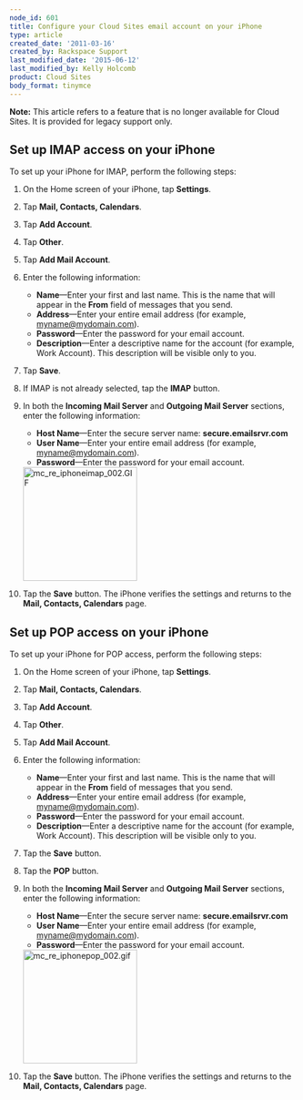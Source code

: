 ```yaml
---
node_id: 601
title: Configure your Cloud Sites email account on your iPhone
type: article
created_date: '2011-03-16'
created_by: Rackspace Support
last_modified_date: '2015-06-12'
last_modified_by: Kelly Holcomb
product: Cloud Sites
body_format: tinymce
---
```


**Note:** This article refers to a feature that is no longer available
for Cloud Sites. It is provided for legacy support only.

Set up IMAP access on your iPhone
---------------------------------

To set up your iPhone for IMAP, perform the following steps:

1.  On the Home screen of your iPhone, tap **Settings**.
2.  Tap **Mail, Contacts, Calendars**.
3.  Tap **Add Account**.
4.  Tap **Other**.
5.  Tap **Add Mail Account**.
6.  Enter the following information:
    -   **Name**&mdash;Enter your first and last name. This is the name that
        will appear in the **From** field of messages that you send.
    -   **Address**&mdash;Enter your entire email address (for
        example, myname@mydomain.com).
    -   **Password**&mdash;Enter the password for your email account.
    -   **Description**&mdash;Enter a descriptive name for the account (for
        example, Work Account). This description will be visible only
        to you.

7.  Tap **Save**.
8.  If IMAP is not already selected, tap the **IMAP** button.
9.  In both the **Incoming Mail Server** and **Outgoing Mail Server**
    sections, enter the following information:

    -   **Host Name**&mdash;Enter the secure server name:
        **secure.emailsrvr.com**
    -   **User Name**&mdash;Enter your entire email address (for
        example, myname@mydomain.com).
    -   **Password**&mdash;Enter the password for your email account.

    <img src="http://www.rackspace.com/apps/support/media/mc_re_iphoneimap_002.GIF" alt="mc_re_iphoneimap_002.GIF" width="200" height="200" />

10. Tap the **Save** button.
    The iPhone verifies the settings and returns to the **Mail,
    Contacts, Calendars** page.

Set up POP access on your iPhone
--------------------------------

To set up your iPhone for POP access, perform the following steps:

1.  On the Home screen of your iPhone, tap **Settings**.
2.  Tap **Mail, Contacts, Calendars**.
3.  Tap **Add Account**.
4.  Tap **Other**.
5.  Tap **Add Mail Account**.
6.  Enter the following information:
    -   **Name**&mdash;Enter your first and last name. This is the name that
        will appear in the **From** field of messages that you send.
    -   **Address**&mdash;Enter your entire email address (for
        example, myname@mydomain.com).
    -   **Password**&mdash;Enter the password for your email account.
    -   **Description**&mdash;Enter a descriptive name for the account (for
        example, Work Account). This description will be visible only
        to you.

7.  Tap the **Save** button.
8.  Tap the **POP** button.
9.  In both the **Incoming Mail Server** and **Outgoing Mail Server**
    sections, enter the following information:

    -   **Host Name**&mdash;Enter the secure server name:
        **secure.emailsrvr.com**
    -   **User Name**&mdash;Enter your entire email address (for
        example, myname@mydomain.com).
    -   **Password**&mdash;Enter the password for your email account.

    <img src="http://www.rackspace.com/apps/support/media/mc_re_iphonepop_002.gif" alt="mc_re_iphonepop_002.gif" width="200" height="200" />

10. Tap the **Save** button.
    The iPhone verifies the settings and returns to the **Mail,
    Contacts, Calendars** page.


